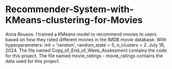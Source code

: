 # Recommender-System-with-KMeans-clustering-for-Movies
Anna Rousos.
I trained a KMeans model to recommend movies to users based on how they rated different movies in the IMDB movie database.
With hyperparameters: init = 'random', random_state = 5, n_clusters = 2.
July 18, 2024.
The file named Copy_of_End_of_Week_Assessment contains the code for this project.
The file named movie_ratings - movie_ratings contains the data used for this project.

